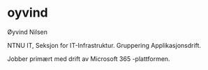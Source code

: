 # oyvind

Øyvind Nilsen

NTNU IT, Seksjon for IT-Infrastruktur. Gruppering Applikasjonsdrift.

Jobber primært med drift av Microsoft 365 -plattformen.

